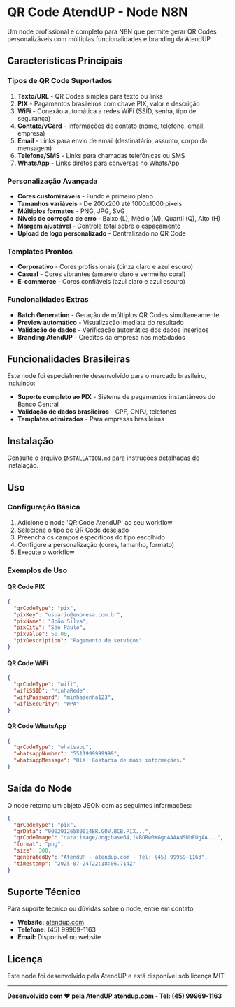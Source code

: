 # QR Code AtendUP - Node N8N

Um node profissional e completo para N8N que permite gerar QR Codes personalizáveis com múltiplas funcionalidades e branding da AtendUP.

## Características Principais

### Tipos de QR Code Suportados

1. **Texto/URL** - QR Codes simples para texto ou links
2. **PIX** - Pagamentos brasileiros com chave PIX, valor e descrição
3. **WiFi** - Conexão automática a redes WiFi (SSID, senha, tipo de segurança)
4. **Contato/vCard** - Informações de contato (nome, telefone, email, empresa)
5. **Email** - Links para envio de email (destinatário, assunto, corpo da mensagem)
6. **Telefone/SMS** - Links para chamadas telefônicas ou SMS
7. **WhatsApp** - Links diretos para conversas no WhatsApp

### Personalização Avançada

- **Cores customizáveis** - Fundo e primeiro plano
- **Tamanhos variáveis** - De 200x200 até 1000x1000 pixels
- **Múltiplos formatos** - PNG, JPG, SVG
- **Níveis de correção de erro** - Baixo (L), Médio (M), Quartil (Q), Alto (H)
- **Margem ajustável** - Controle total sobre o espaçamento
- **Upload de logo personalizado** - Centralizado no QR Code

### Templates Prontos

- **Corporativo** - Cores profissionais (cinza claro e azul escuro)
- **Casual** - Cores vibrantes (amarelo claro e vermelho coral)
- **E-commerce** - Cores confiáveis (azul claro e azul escuro)

### Funcionalidades Extras

- **Batch Generation** - Geração de múltiplos QR Codes simultaneamente
- **Preview automático** - Visualização imediata do resultado
- **Validação de dados** - Verificação automática dos dados inseridos
- **Branding AtendUP** - Créditos da empresa nos metadados

## Funcionalidades Brasileiras

Este node foi especialmente desenvolvido para o mercado brasileiro, incluindo:

- **Suporte completo ao PIX** - Sistema de pagamentos instantâneos do Banco Central
- **Validação de dados brasileiros** - CPF, CNPJ, telefones
- **Templates otimizados** - Para empresas brasileiras

## Instalação

Consulte o arquivo `INSTALLATION.md` para instruções detalhadas de instalação.

## Uso

### Configuração Básica

1. Adicione o node 'QR Code AtendUP' ao seu workflow
2. Selecione o tipo de QR Code desejado
3. Preencha os campos específicos do tipo escolhido
4. Configure a personalização (cores, tamanho, formato)
5. Execute o workflow

### Exemplos de Uso

#### QR Code PIX
```json
{
  "qrCodeType": "pix",
  "pixKey": "usuario@empresa.com.br",
  "pixName": "João Silva",
  "pixCity": "São Paulo",
  "pixValue": 50.00,
  "pixDescription": "Pagamento de serviços"
}
```

#### QR Code WiFi
```json
{
  "qrCodeType": "wifi",
  "wifiSSID": "MinhaRede",
  "wifiPassword": "minhasenha123",
  "wifiSecurity": "WPA"
}
```

#### QR Code WhatsApp
```json
{
  "qrCodeType": "whatsapp",
  "whatsappNumber": "5511999999999",
  "whatsappMessage": "Olá! Gostaria de mais informações."
}
```

## Saída do Node

O node retorna um objeto JSON com as seguintes informações:

```json
{
  "qrCodeType": "pix",
  "qrData": "00020126580014BR.GOV.BCB.PIX...",
  "qrCodeImage": "data:image/png;base64,iVBORw0KGgoAAAANSUhEUgAA...",
  "format": "png",
  "size": 300,
  "generatedBy": "AtendUP - atendup.com - Tel: (45) 99969-1163",
  "timestamp": "2025-07-24T22:18:06.714Z"
}
```

## Suporte Técnico

Para suporte técnico ou dúvidas sobre o node, entre em contato:

- **Website:** [atendup.com](https://atendup.com)
- **Telefone:** (45) 99969-1163
- **Email:** Disponível no website

## Licença

Este node foi desenvolvido pela AtendUP e está disponível sob licença MIT.

---

**Desenvolvido com ❤️ pela AtendUP**
**atendup.com - Tel: (45) 99969-1163**

